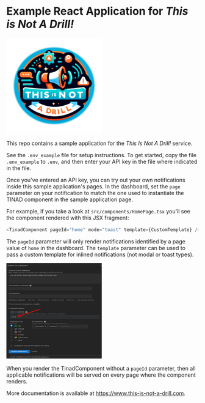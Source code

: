 # Example React Application for _This is Not A Drill!_

<img src="./public/ThisIsNotADrill_cutout.png" width="250" height="250">

This repo contains a sample application for the _This Is Not A Drill!_ service.

See the `.env_example` file for setup instructions. To get started,
copy the file `.env_example` to `.env`, and then enter your API key in
the file where indicated in the file.

Once you've entered an API key, you can try out your own notifications
inside this sample application's pages. In the dashboard, set the
`page` parameter on your notification to match the one used to
instantiate the TINAD component in the sample application page.

For example, if you take a look at `src/components/HomePage.tsx`
you'll see the component rendered with this JSX fragment:

``` javascript
<TinadComponent pageId="home" mode="toast" template={CustomTemplate} />
```

The `pageId` parameter will only render notifications identified by a
page value of `home` in the dashboard.  The `template` parameter can
be used to pass a custom template for inlined notifications (not modal
or toast types).

<img src="./public/CreateNewNotifPageId.png" width="250" height="250">

When you render the TinadComponent without a `pageId` parameter, then
all applicable notifications will be served on every page where the
component renders.

More documentation is available at https://www.this-is-not-a-drill.com.
